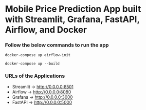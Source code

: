 # Mobile Price Prediction App built with Streamlit, Grafana, FastAPI, Airflow, and Docker


### Follow the below commands to run the app

`docker-compose up airflow-init`

`docker-compose up --build`


### URLs of the Applications

- Streamlit -> http://0.0.0.0:8501
- Airflow   -> http://0.0.0.0:8080
- Grafana   -> http://0.0.0.0:3000
- FastAPI   -> http://0.0.0.0:5000
